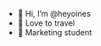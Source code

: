 - 👋 Hi, I’m @heyoines
- 👀 Love to travel
- 🌱 Marketing student

<!---
heyoines/heyoines is a ✨ special ✨ repository because its `README.md` (this file) appears on your GitHub profile.
You can click the Preview link to take a look at your changes.
--->
